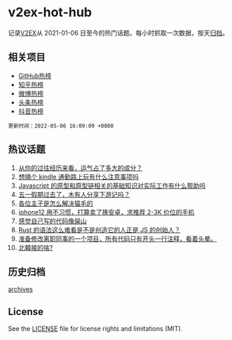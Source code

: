 # v2ex-hot-hub

 记录[V2EX](https://www.v2ex.com/)从 2021-01-06 日至今的热门话题。每小时抓取一次数据，按天[归档](archives)。
 
 ## 相关项目

- [GitHub热榜](https://github.com/snaildev/github-hot-hub)
- [知乎热榜](https://github.com/snaildev/zhihu-hot-hub)
- [微博热榜](https://github.com/snaildev/weibo-hot-hub)
- [头条热榜](https://github.com/snaildev/toutiao-hot-hub)
- [抖音热榜](https://github.com/snaildev/douyin-hot-hub)


 `更新时间：2022-05-06 16:09:09 +0800`

## 热议话题

1. [从你的过往经历来看，运气占了多大的成分？](https://www.v2ex.com/t/851056)
1. [想搞个 kindle 通勤路上玩有什么注意事项吗](https://www.v2ex.com/t/851093)
1. [Javascript 的原型和原型链相关的基础知识对实际工作有什么帮助吗](https://www.v2ex.com/t/851000)
1. [五一假期过去了，木有人分享下游记吗？](https://www.v2ex.com/t/851087)
1. [各位主子是怎么解决猫毛的](https://www.v2ex.com/t/851082)
1. [iphone12 用不习惯，打算卖了换安卓，求推荐 2-3K 价位的手机](https://www.v2ex.com/t/851126)
1. [感觉自己写的代码像屎山](https://www.v2ex.com/t/851031)
1. [Rust 的语法这么难看是不是创造它的人正是 JS 的创始人？](https://www.v2ex.com/t/851137)
1. [准备修改离职同事的一个项目，所有代码只有开头一行注释，看着头晕。](https://www.v2ex.com/t/851123)
1. [北韓接的啥?](https://www.v2ex.com/t/851107)

## 历史归档

[archives](archives)

## License

See the [LICENSE](LICENSE) file for license rights and limitations (MIT).

